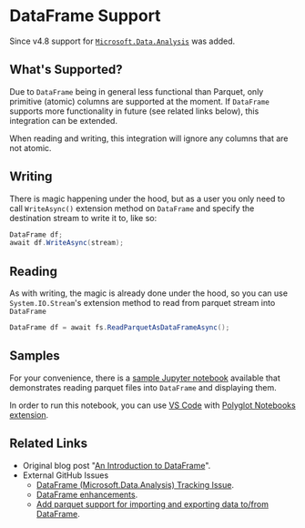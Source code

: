 # DataFrame Support

Since v4.8 support for [`Microsoft.Data.Analysis`](https://www.nuget.org/packages/Microsoft.Data.Analysis) was added. 

## What's Supported?

Due to `DataFrame` being in general less functional than Parquet, only primitive (atomic) columns are supported at the moment. If `DataFrame` supports more functionality in future (see related links below), this integration can be extended. 

When reading and writing, this integration will ignore any columns that are not atomic.

## Writing

There is magic happening under the hood, but as a user you only need to call `WriteAsync()` extension method on `DataFrame` and specify the destination stream to write it to, like so:

```csharp
DataFrame df;
await df.WriteAsync(stream);
```

## Reading

As with writing, the magic is already done under the hood, so you can use `System.IO.Stream`'s extension method to read from parquet stream into `DataFrame`

```csharp
DataFrame df = await fs.ReadParquetAsDataFrameAsync();
```

## Samples

For your convenience, there is a [sample Jupyter notebook](../notebooks/read_dataframe.ipynb) available that demonstrates reading parquet files into `DataFrame` and displaying them. 

In order to run this notebook, you can use [VS Code](https://code.visualstudio.com/) with [Polyglot Notebooks extension](https://marketplace.visualstudio.com/items?itemName=ms-dotnettools.dotnet-interactive-vscode).

## Related Links

- Original blog post "[An Introduction to DataFrame](https://devblogs.microsoft.com/dotnet/an-introduction-to-dataframe/)".
- External GitHub Issues
  - [DataFrame (Microsoft.Data.Analysis) Tracking Issue](https://github.com/dotnet/machinelearning/issues/6144).
  - [DataFrame enhancements](https://github.com/dotnet/machinelearning/issues/6088).
  - [Add parquet support for importing and exporting data to/from DataFrame](https://github.com/dotnet/machinelearning/issues/5972).